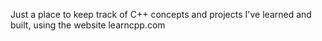 Just a place to keep track of C++ concepts and projects I've learned and built, using the website learncpp.com
